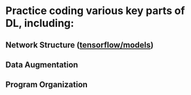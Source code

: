 # Practice coding various key parts of DL, including:

## Network Structure ([tensorflow/models](https://github.com/tensorflow/models/tree/master/research/slim))

## Data Augmentation

## Program Organization